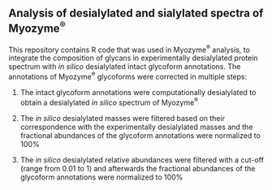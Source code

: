 ## Analysis of desialylated and sialylated spectra of Myozyme<sup>®</sup>

This repository contains R code  that was used in Myozyme<sup>®</sup> analysis, to integrate the composition of glycans in experimentally desialylated protein spectrum with _in silico_ desialylated intact glycoform annotations. 
The annotations of Myozyme<sup>®</sup> glycoforms were corrected in multiple steps:

1. The intact glycoform annotations were computationally desialylated to obtain a desialylated _in silico_ spectrum of Myozyme<sup>®</sup> 

2. The _in silico_ desialylated masses were filtered based on their correspondence with the experimentally desialylated masses and the fractional abundances of the glycoform annotations were normalized to 100%

3. The _in silico_ desialylated relative abundances were filtered with a cut-off (range from 0.01 to 1) and afterwards the fractional abundances of the glycoform annotations were normalized to 100%
